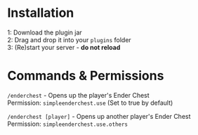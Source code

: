 # Installation

1: Download the plugin jar\
2: Drag and drop it into your ``plugins`` folder\
3: (Re)start your server - **do not reload**

# Commands & Permissions

``/enderchest`` - Opens up the player's Ender Chest\
Permission: ``simpleenderchest.use`` (Set to true by default)

``/enderchest [player]`` - Opens up another player's Ender Chest\
Permission: ``simpleenderchest.use.others``